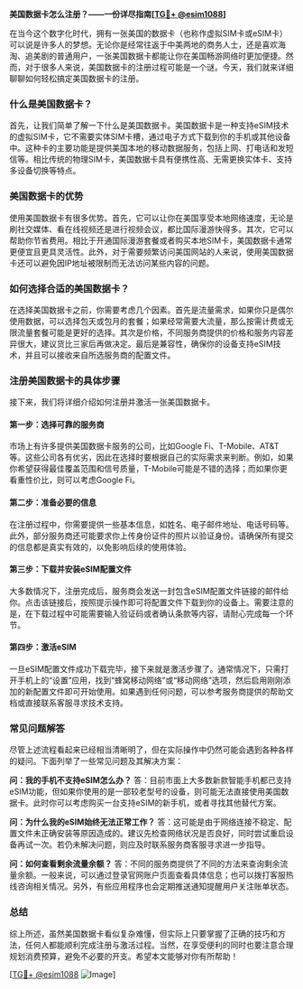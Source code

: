 **美国数据卡怎么注册？——一份详尽指南[[TG💪+ @esim1088](https://t.me/s/esim1088)]**

在当今这个数字化时代，拥有一张美国的数据卡（也称作虚拟SIM卡或eSIM卡）可以说是许多人的梦想。无论你是经常往返于中美两地的商务人士，还是喜欢海淘、追美剧的普通用户，一张美国数据卡都能让你在美国畅游网络时更加便捷。然而，对于很多人来说，美国数据卡的注册过程可能是一个谜。今天，我们就来详细聊聊如何轻松搞定美国数据卡的注册。

### 什么是美国数据卡？

首先，让我们简单了解一下什么是美国数据卡。美国数据卡是一种支持eSIM技术的虚拟SIM卡，它不需要实体SIM卡槽，通过电子方式下载到你的手机或其他设备中。这种卡的主要功能是提供美国本地的移动数据服务，包括上网、打电话和发短信等。相比传统的物理SIM卡，美国数据卡具有便携性高、无需更换实体卡、支持多设备切换等特点。

### 美国数据卡的优势

使用美国数据卡有很多优势。首先，它可以让你在美国享受本地网络速度，无论是刷社交媒体、看在线视频还是进行视频会议，都比国际漫游快得多。其次，它可以帮助你节省费用。相比于开通国际漫游套餐或者购买本地SIM卡，美国数据卡通常更便宜且更具灵活性。此外，对于需要频繁访问美国网站的人来说，使用美国数据卡还可以避免因IP地址被限制而无法访问某些内容的问题。

### 如何选择合适的美国数据卡？

在选择美国数据卡之前，你需要考虑几个因素。首先是流量需求，如果你只是偶尔使用数据，可以选择包天或包月的套餐；如果经常需要大流量，那么按需计费或无限流量套餐可能是更好的选择。其次是价格，不同服务商提供的价格和服务内容差异很大，建议货比三家后再做决定。最后是兼容性，确保你的设备支持eSIM技术，并且可以接收来自所选服务商的配置文件。

### 注册美国数据卡的具体步骤

接下来，我们将详细介绍如何注册并激活一张美国数据卡。

#### 第一步：选择可靠的服务商

市场上有许多提供美国数据卡服务的公司，比如Google Fi、T-Mobile、AT&T等。这些公司各有优劣，因此在选择时要根据自己的实际需求来判断。例如，如果你希望获得最佳覆盖范围和信号质量，T-Mobile可能是不错的选择；而如果你更看重性价比，则可以考虑Google Fi。

#### 第二步：准备必要的信息

在注册过程中，你需要提供一些基本信息，如姓名、电子邮件地址、电话号码等。此外，部分服务商还可能要求你上传身份证件的照片以验证身份。请确保所有提交的信息都是真实有效的，以免影响后续的使用体验。

#### 第三步：下载并安装eSIM配置文件

大多数情况下，注册完成后，服务商会发送一封包含eSIM配置文件链接的邮件给你。点击该链接后，按照提示操作即可将配置文件下载到你的设备上。需要注意的是，在下载过程中可能需要输入验证码或者确认条款等内容，请耐心完成每一个环节。

#### 第四步：激活eSIM

一旦eSIM配置文件成功下载完毕，接下来就是激活步骤了。通常情况下，只需打开手机上的“设置”应用，找到“蜂窝移动网络”或“移动网络”选项，然后启用刚刚添加的新配置文件即可开始使用。如果遇到任何问题，可以参考服务商提供的帮助文档或直接联系客服寻求技术支持。

### 常见问题解答

尽管上述流程看起来已经相当清晰明了，但在实际操作中仍然可能会遇到各种各样的疑问。下面列举了一些常见问题及其解决方案：

**问：我的手机不支持eSIM怎么办？**
答：目前市面上大多数新款智能手机都已支持eSIM功能，但如果你使用的是一部较老型号的设备，则可能无法直接使用美国数据卡。此时你可以考虑购买一台支持eSIM的新手机，或者寻找其他替代方案。

**问：为什么我的eSIM始终无法正常工作？**
答：这可能是由于网络连接不稳定、配置文件未正确安装等原因造成的。建议先检查网络状况是否良好，同时尝试重启设备再试一次。若仍未解决问题，则应及时联系服务商客服寻求进一步指导。

**问：如何查看剩余流量余额？**
答：不同的服务商提供了不同的方法来查询剩余流量余额。一般来说，可以通过登录官网账户页面查看具体信息；也可以拨打客服热线咨询相关情况。另外，有些应用程序也会定期推送通知提醒用户关注账单状态。

### 总结

综上所述，虽然美国数据卡看似复杂难懂，但实际上只要掌握了正确的技巧和方法，任何人都能顺利完成注册与激活过程。当然，在享受便利的同时也要注意合理规划消费预算，避免不必要的开支。希望本文能够对你有所帮助！

[[TG💪+ @esim1088](https://t.me/s/esim1088) ![Image](https://i.postimg.cc/4NQfJmqS/Snipaste-2025-05-13-00-14-12.png)]
